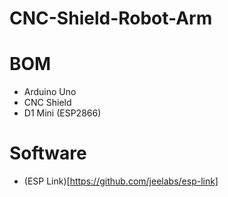 # CNC-Shield-Robot-Arm

# BOM

- Arduino Uno
- CNC Shield
- D1 Mini (ESP2866)


# Software

- (ESP Link)[https://github.com/jeelabs/esp-link]
